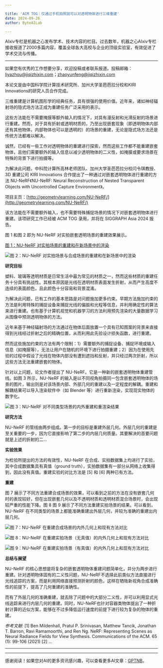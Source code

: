 ```yaml
---

title: 'ACM TOG｜仅通过手机拍照就可以对透明物体进行三维重建'
date: 2024-09-26
author: ByteAILab

---
```


AIxiv专栏是机器之心发布学术、技术内容的栏目。过去数年，机器之心AIxiv专栏接收报道了2000多篇内容，覆盖全球各大高校与企业的顶级实验室，有效促进了学术交流与传播。

---
如果您有优秀的工作想要分享，欢迎投稿或者联系报道。投稿邮箱：liyazhou@jiqizhixin.com；zhaoyunfeng@jiqizhixin.com

本论文是由中国科学院计算技术研究所、加州大学圣芭芭拉分校和KIRI Innovations的研究人员合作完成。

三维重建是计算机图形学的经典任务，具有很强的使用价值。近年来，诸如神经辐射场的隐式场方法正成为重建任务广泛采用的表示。

这些方法能在不需要掩膜等额外输入的情况下，对具有漫反射和光滑反射的场景进行重建。然而，对于具有折射或透明材质的，乃至出现嵌套现象（即透明物体内部还有其他物体，内部物体也可以是透明的）的场景的重建，无论是隐式场方法还是传统方法都难以解决。

诚然，已经有一些工作对透明物体的重建进行探索，然而这些工作都不能重建嵌套物体，且他们需要额外的输入信息以减少透明物体的二义性，如掩膜或要求场景在特殊的背景下进行拍摄等。

为解决此问题，中科院计算所高林老师团队、加州大学圣芭芭拉分校闫令琪教授、3D 重建公司 KIRI Innovations 合作提出了一种通过对嵌套透明物体进行重建的方法 NU-NeRF《NU-NeRF: Neural Reconstruction of Nested Transparent Objects with Uncontrolled Capture Environment》。

项目主页：[http://geometrylearning.com/NU-NeRF/](http://geometrylearning.com/NU-NeRF/)

该方法能在不需要额外输入，也不需要特殊捕捉场景的情况下对嵌套透明物体进行重建。该项研究工作已经被 ACM TOG 录用，并将在 SIGGRAPH Asia 2024 报告。

图 1 和图 2 即为 NU-NeRF 对实拍嵌套透明场景的重建效果展示。

[图 1：NU-NeRF 对实拍场景的重建和在新场景中的渲染](https://mp.weixin.qq.com/s/AvwcNiBJbQR-N4diW_Z1ZQ)

![图 2：NU-NeRF 对实拍场景与合成场景的重建和在新场景中的渲染](https://image.jiqizhixin.com/uploads/editor/01ecddff-2a48-4c55-9748-1d3ce07eaec3/640.gif)

**研究目标**

塑料、玻璃等透明材质是日常生活中最为常见的材质之一，然而这些材质的重建任务十分具有挑战性。其根本原因是光线在透明材质表面发生折射，从而产生高度不连续的表面颜色，且此颜色十分容易和背景混淆。

为解决此问题，已有工作的基本思路是对问题施加更多约束。早期方法施加约束的方法是利用特殊的捕捉设备来捕捉光线的偏振和光程等信息，并利用确定性的算法来进行重建。也有基于计算机视觉和机器学习的方法利用预先渲染的大量数据学习从图像中预测透明物体的方法。

近年来基于神经辐射场的方法通过在物体后面放置一个具有已知图案的背景来直接得到光线经过折射之后的精确位置，从而利用此先验设计损失函数，进行重建。

然而这些施加约束的方法有两个限制：1）需要额外的捕捉设备、捕捉环境或输入信息（如掩膜等），无法让用户在随机的环境下进行拍摄重建；2）因为在使用先验的过程中假设了光线在物体内部没有遭到遮挡和反射，并只经过两次折射，所以这些方法无法重建嵌套的物体。

针对以上问题，论文作者提出了 NU-NeRF。它是一种新的嵌套透明物体重建管线。如图 3 所示，NU-NeRF 的输入是以不同视角拍摄同一包含嵌套透明物体的场景的图片，输出则是对该场景内部、外部几何的重建以及一定程度的解耦。重建和解耦结果可以导入渲染软件中（如 Blender 等）进行重新渲染，实现现实物体的数字化。

![图 3：NU-NeRF 对不同类型场景的内外重建和重渲染结果](https://image.jiqizhixin.com/uploads/editor/7bde2688-0a1e-4d93-92ef-a3052cb67826/640.png)

**研究方法**

NU-NeRF 的管线由两步组成。第一步的目标是重建外层几何。外层几何的重建是至关重要的一步，因为它直接影响了第二步的内层几何质量。其要解决的首要问题就是上述的折射的二...

**实验效果**

为检验所提出的方法的有效性，NU-NeRF 在合成、实拍数据集上均进行了实验，其中合成数据集具有真值（ground truth），实拍数据集有一部分从网络上收集得到，因此没有真值。重建实验的对比方法是 [5] 和 [6] 两种已有方法。

**重建**

图 7 展示了不同方法重建合成场景的效果，可以看到之前的方法在没有嵌套几何时的表现较好，但在出现嵌套几何以及不透明材质和透明材质混合场景时，会出现较严重的性能下降。图 8 图 9 展示了不同方法重建实拍场景的结果。可以看到，NU-NeRF 在不同类型的场景上都能准确重建出外层几何，并较为准确的重建出内层几何。

![图 7：NU-NeRF 在重建合成场景的内外几何上和现有方法对比](https://image.jiqizhixin.com/uploads/editor/8134d35a-e5f6-4dc6-b548-2f66030c5dc2/640.png)

![图 8：NU-NeRF 在重建实拍场景（无真值）的内外几何上和现有方法对比](https://image.jiqizhixin.com/uploads/editor/0e840b24-94b7-4d57-94b0-3473e9d5f02b/640.png)

![图 9：NU-NeRF 在重建实拍场景（有真值）的内外几何上和现有方法对比](https://image.jiqizhixin.com/uploads/editor/ec677b36-b541-402c-bab1-e238e1d3d4f3/640.png)

**总结与展望**

NU-NeRF 的核心思想是将复杂的嵌套透明物体重建问题简单化，并分为两步进行重建。针对透明物体固有的二义性问题，NU-NeRF不选择此前类似方法直接进行光线追踪的方案，而是利用网络直接预测折射的颜色，这样在牺牲新视角合成准确性的前提下，提高了几何重建的准确性。

而有了外层几何的准确重建，就去除了问题中的大部分二义性，并可以利用显式光线追踪来进行内层几何的重建。同时，NU-NeRF也针对容器类物体提出了一种折射计算的近似方案，能够在不过多降低运行速度的前提下进行较为复杂的物体的重建。

*参考文献:*
[1] Ben Mildenhall, Pratul P. Srinivasan, Matthew Tancik, Jonathan T. Barron, Ravi Ramamoorthi, and Ren Ng. NeRF: Representing Scenes as Neural Radiance Fields for View Synthesis. Communications of the ACM. 65 (1): 99-106 (2021)
[2] ...

---
---
感谢阅读！如果您对AI的更多资讯感兴趣，可以查看更多AI文章：[GPTNB](https://gptnb.com)。